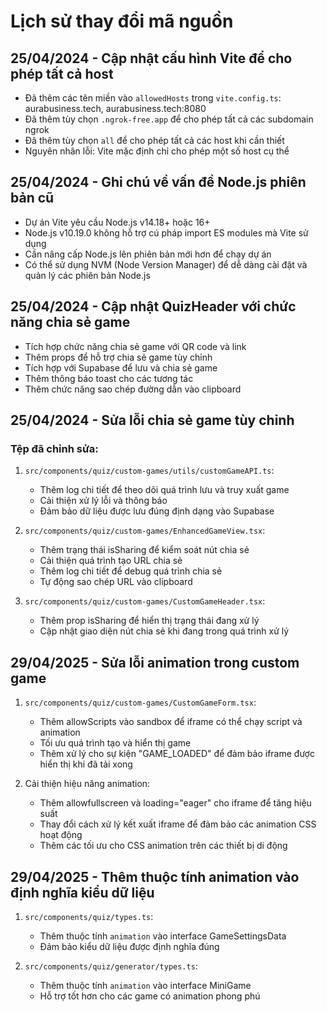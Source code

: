 

# Lịch sử thay đổi mã nguồn

## 25/04/2024 - Cập nhật cấu hình Vite để cho phép tất cả host
- Đã thêm các tên miền vào `allowedHosts` trong `vite.config.ts`: aurabusiness.tech, aurabusiness.tech:8080
- Đã thêm tùy chọn `.ngrok-free.app` để cho phép tất cả các subdomain ngrok
- Đã thêm tùy chọn `all` để cho phép tất cả các host khi cần thiết
- Nguyên nhân lỗi: Vite mặc định chỉ cho phép một số host cụ thể

## 25/04/2024 - Ghi chú về vấn đề Node.js phiên bản cũ
- Dự án Vite yêu cầu Node.js v14.18+ hoặc 16+
- Node.js v10.19.0 không hỗ trợ cú pháp import ES modules mà Vite sử dụng
- Cần nâng cấp Node.js lên phiên bản mới hơn để chạy dự án
- Có thể sử dụng NVM (Node Version Manager) để dễ dàng cài đặt và quản lý các phiên bản Node.js

## 25/04/2024 - Cập nhật QuizHeader với chức năng chia sẻ game
- Tích hợp chức năng chia sẻ game với QR code và link
- Thêm props để hỗ trợ chia sẻ game tùy chỉnh
- Tích hợp với Supabase để lưu và chia sẻ game
- Thêm thông báo toast cho các tương tác
- Thêm chức năng sao chép đường dẫn vào clipboard

## 25/04/2024 - Sửa lỗi chia sẻ game tùy chỉnh

### Tệp đã chỉnh sửa:
1. `src/components/quiz/custom-games/utils/customGameAPI.ts`:
   - Thêm log chi tiết để theo dõi quá trình lưu và truy xuất game
   - Cải thiện xử lý lỗi và thông báo
   - Đảm bảo dữ liệu được lưu đúng định dạng vào Supabase

2. `src/components/quiz/custom-games/EnhancedGameView.tsx`:
   - Thêm trạng thái isSharing để kiểm soát nút chia sẻ
   - Cải thiện quá trình tạo URL chia sẻ
   - Thêm log chi tiết để debug quá trình chia sẻ
   - Tự động sao chép URL vào clipboard

3. `src/components/quiz/custom-games/CustomGameHeader.tsx`:
   - Thêm prop isSharing để hiển thị trạng thái đang xử lý
   - Cập nhật giao diện nút chia sẻ khi đang trong quá trình xử lý

## 29/04/2025 - Sửa lỗi animation trong custom game
1. `src/components/quiz/custom-games/CustomGameForm.tsx`:
   - Thêm allowScripts vào sandbox để iframe có thể chạy script và animation
   - Tối ưu quá trình tạo và hiển thị game
   - Thêm xử lý cho sự kiện "GAME_LOADED" để đảm bảo iframe được hiển thị khi đã tải xong

2. Cải thiện hiệu năng animation:
   - Thêm allowfullscreen và loading="eager" cho iframe để tăng hiệu suất
   - Thay đổi cách xử lý kết xuất iframe để đảm bảo các animation CSS hoạt động
   - Thêm các tối ưu cho CSS animation trên các thiết bị di động

## 29/04/2025 - Thêm thuộc tính animation vào định nghĩa kiểu dữ liệu
1. `src/components/quiz/types.ts`:
   - Thêm thuộc tính `animation` vào interface GameSettingsData
   - Đảm bảo kiểu dữ liệu được định nghĩa đúng

2. `src/components/quiz/generator/types.ts`:
   - Thêm thuộc tính `animation` vào interface MiniGame
   - Hỗ trợ tốt hơn cho các game có animation phong phú

